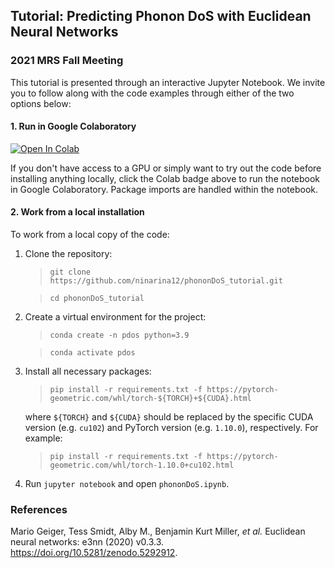 ## Tutorial: Predicting Phonon DoS with Euclidean Neural Networks
### 2021 MRS Fall Meeting

This tutorial is presented through an interactive Jupyter Notebook. We invite you to follow along with the code examples through either of the two options below:

#### 1. Run in Google Colaboratory
[![Open In Colab](https://colab.research.google.com/assets/colab-badge.svg)](https://colab.research.google.com/github/ninarina12/phononDoS_tutorial/blob/main/phononDoS_colab.ipynb)

If you don't have access to a GPU or simply want to try out the code before installing anything locally, click the Colab badge above to run the notebook in Google Colaboratory. Package imports are handled within the notebook.

#### 2. Work from a local installation
To work from a local copy of the code:

1. Clone the repository:
	> `git clone https://github.com/ninarina12/phononDoS_tutorial.git`

	> `cd phononDoS_tutorial`

2. Create a virtual environment for the project:
	> `conda create -n pdos python=3.9`

	> `conda activate pdos`

3. Install all necessary packages:
	> `pip install -r requirements.txt -f https://pytorch-geometric.com/whl/torch-${TORCH}+${CUDA}.html`

	where `${TORCH}` and `${CUDA}` should be replaced by the specific CUDA version (e.g. `cu102`) and PyTorch version (e.g. `1.10.0`), respectively. For example:

	> `pip install -r requirements.txt -f https://pytorch-geometric.com/whl/torch-1.10.0+cu102.html`

4. Run `jupyter notebook` and open `phononDoS.ipynb`.

### References
Mario Geiger, Tess Smidt, Alby M., Benjamin Kurt Miller, *et al.* Euclidean neural networks: e3nn (2020) v0.3.3. https://doi.org/10.5281/zenodo.5292912.